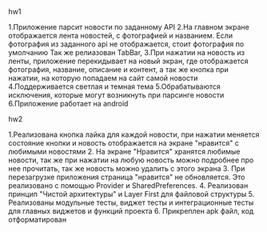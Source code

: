 hw1


1.Приложение парсит новости по заданному API
2.На главном экране отображается лента новостей, с фотографией и названием. Если фотография из заданного api не отображается, стоит фотография по умолчанию Так же релиазован TabBar,
3.При нажатии на новость из ленты, приложение перекидывает на новый экран, где отображается фотография, название, описание и контент, а так же кнопка при нажатии, на которую попадаем на сайт самой новости
4.Поддерживается светлая и темная тема
5.Обрабатываются исключения, которые могут возникнуть при парсинге новости
6.Приложение работает на android

hw2

1.Реализована кнопка лайка для каждой новости, при нажатии меняется состояние кнопки и новость отображается на экране "нравится" c любимыми новостями
2. На экране "Нравится" хранятся любимые новости, так же при нажатии на любую новость можно подробнее про нее прочитать, так же новость можно удалить с этого экрана
3. При перезагрузке приложения страница "нравится" не обновляется. Это реализовано с помощью Provider и
SharedPreferences.
4. Реализован принцип "Чистой архитектуры" и Layer First для файловой структуры
5. Реализованы модульные тесты, виджет тесты и интеграционные тесты для главных виджетов и функций проекта
6. Прикреплен apk файл, код отформатирован


